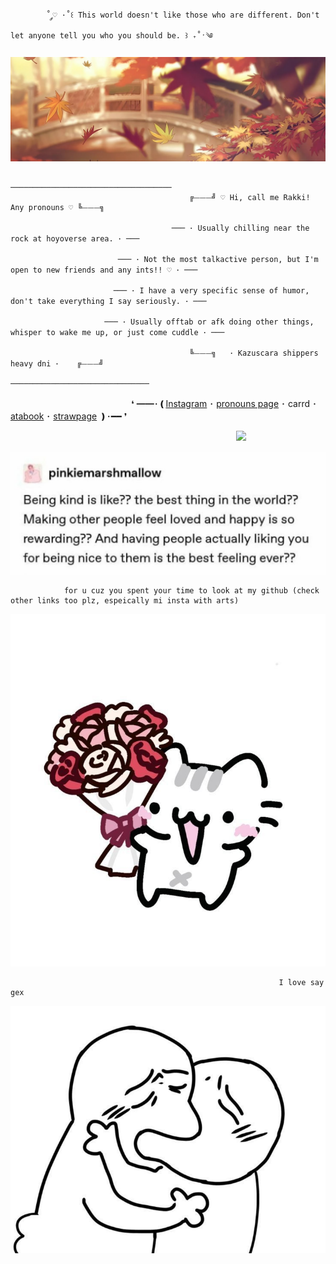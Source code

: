 			˚ ༘♡ ·˚꒰ This world doesn't like those who are different. Don't let anyone tell you who you should be. ꒱ ₊˚ˑ༄

![image alt](https://github.com/Rakki-boop/Rakki-boop/blob/05561e7b2979a3a530d253a39e0d9a32c8663fe4/6292878db61d36c92e7f9bc6262e039b.jpg)

													────────────────────────────────────
											╔⏤⏤⏤╝ ♡ Hi, call me Rakki! Any pronouns ♡ ╚⏤⏤⏤╗
		   
										─── ･ Usually chilling near the rock at hoyoverse area. ･ ───
		  
							─── ･ Not the most talkactive person, but I'm open to new friends and any ints!! ♡ ･ ───

	                       ─── ･ I have a very specific sense of humor, don't take everything I say seriously. ･ ─── 
						
					     ─── ･ Usually offtab or afk doing other things, whisper to wake me up, or just come cuddle ･ ───
		  
								   	   		╚⏤⏤⏤╗   ･ Kazuscara shippers heavy dni ･    ╔⏤⏤⏤╝
												       ───────────────────────────────
ㅤㅤㅤㅤㅤㅤㅤㅤㅤㅤㅤㅤㅤㅤㅤ❛ ━━･❪[Instagram](https://www.instagram.com/rakki.art/?g=5) ･ [pronouns page](https://en.pronouns.page/@Rakki) ･ carrd ･ [atabook](https://rakki.atabook.org/?page=1) ･ [strawpage](https://rakki-boops.straw.page) ❫･━━ ❜ 
							
ㅤㅤㅤㅤㅤㅤㅤㅤㅤㅤㅤㅤㅤㅤㅤㅤㅤㅤㅤㅤㅤㅤㅤㅤㅤㅤㅤㅤ![](https://komarev.com/ghpvc/?username=Rakki-boop&color=orange&label=maple+leaves+<3)
	
			 
   ![image alt](https://github.com/Rakki-boop/Rakki-boop/blob/b4a1f74dfd9657815a8f0c69189d15d1ab8707ef/Screenshot_20250820_202029_Instagram.jpg)

				for u cuz you spent your time to look at my github (check other links too plz, espeically mi insta with arts)
![image alt](https://github.com/Rakki-boop/Rakki-boop/blob/23d8991ef9c59469597fbc01f742e76132510f4d/eefbef3b5c4823a26374a64a91c1df25.jpg)

																I love say gex

![image alt](https://github.com/Rakki-boop/Rakki-boop/blob/23d8991ef9c59469597fbc01f742e76132510f4d/5ef0bafa1ee15c867ee3188d3afba4a0.jpg)
